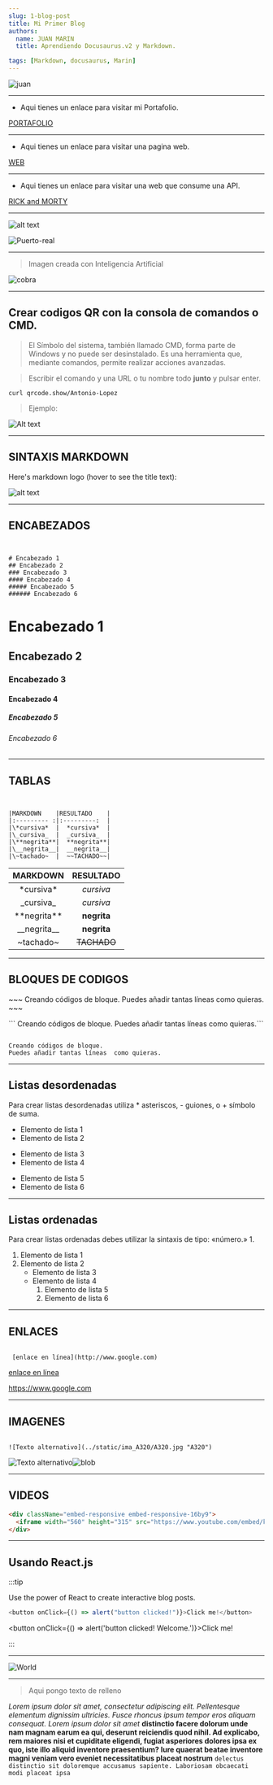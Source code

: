 ```yaml
---
slug: 1-blog-post
title: Mi Primer Blog
authors:
  name: JUAN MARIN
  title: Aprendiendo Docusaurus.v2 y Markdown.

tags: [Markdown, docusaurus, Marin]
---
```


![juan](../static/img-png/juan3.png)

---

- Aqui tienes un enlace para visitar mi Portafolio.

[PORTAFOLIO](https://juamaya.github.io/portafolio)

---



- Aqui tienes un enlace para visitar una pagina web. 

[WEB](https://juamaya.github.io/web)

---



- Aqui tienes un enlace para visitar una web que consume una API. 

[RICK and MORTY](https://juamaya.github.io/morty)

---

![alt text][logo]

![Puerto-real](../static/img-blog/puerto-real.jpg)

---
> Imagen creada con Inteligencia Artificial

![cobra](../static/img-png/cobra.png)

---



## Crear codigos QR con la consola de comandos o CMD.




> El Símbolo del sistema, también llamado CMD, forma parte de Windows y no puede ser desinstalado. Es una herramienta que, mediante comandos, permite realizar acciones avanzadas.

> Escribir el comando y una URL o tu nombre todo **junto** y pulsar enter.

`curl qrcode.show/Antonio-Lopez ` 

> Ejemplo:

![Alt text](qr.png)
 
---
 




## SINTAXIS MARKDOWN

Here's markdown logo (hover to see the title text):

![alt text][logo]

[logo]: https://github.com/adam-p/markdown-here/raw/master/src/common/images/icon48.png "Este es el logo de Markdown"

---

## ENCABEZADOS

```


# Encabezado 1
## Encabezado 2
### Encabezado 3
#### Encabezado 4
##### Encabezado 5
###### Encabezado 6

```

# Encabezado 1

## Encabezado 2

### Encabezado 3

#### Encabezado 4

##### Encabezado 5

###### Encabezado 6

---

## TABLAS

```


|MARKDOWN	 |RESULTADO    |
|:--------- :|:---------:  |
|\*cursiva*  |	*cursiva*  |
|\_cursiva_  |	_cursiva_  |
|\**negrita**|	**negrita**|
|\__negrita__|	__negrita__|
|\~tachado~  |  ~~TACHADO~~|

```

|    MARKDOWN     |  RESULTADO  |
| :-------------: | :---------: |
|   \*cursiva\*   |  _cursiva_  |
|   \_cursiva\_   |  _cursiva_  |
| \*\*negrita\*\* | **negrita** |
| \_\_negrita\_\_ | **negrita** |
|   \~tachado~    | ~~TACHADO~~ |

---

## BLOQUES DE CODIGOS

\~~~
Creando códigos de bloque.
Puedes añadir tantas líneas como quieras. ~~~

\```
Creando códigos de bloque.
Puedes añadir tantas líneas como quieras.```

```

Creando códigos de bloque.
Puedes añadir tantas líneas  como quieras.
```

---

## Listas desordenadas

Para crear listas desordenadas utiliza \* asteriscos, - guiones, o + símbolo de suma.

- Elemento de lista 1
- Elemento de lista 2

* Elemento de lista 3
* Elemento de lista 4

- Elemento de lista 5
- Elemento de lista 6

---

## Listas ordenadas

Para crear listas ordenadas debes utilizar la sintaxis de tipo: «número.» 1.

1. Elemento de lista 1
2. Elemento de lista 2
   - Elemento de lista 3
   - Elemento de lista 4
     1. Elemento de lista 5
     2. Elemento de lista 6

---

## ENLACES

```

 [enlace en línea](http://www.google.com)
```

[enlace en línea](https://www.google.com)

<https://www.google.com>

---

## IMAGENES

```

![Texto alternativo](../static/ima_A320/A320.jpg "A320")
```

![Texto alternativo](../static/ima_A320/A320.jpg "A320")![blob](../static/img-svg/blob1.svg "blob")

---

## VIDEOS

```html
<div className="embed-responsive embed-responsive-16by9">
  <iframe width="560" height="315" src="https://www.youtube.com/embed/kKHGgRUfNfc" title="YouTube video player" frameBorder="0" allow="accelerometer; autoplay; clipboard-write; encrypted-media; gyroscope; picture-in-picture; web-share" allowFullScreen></iframe>
</div>
```

 


---

## Usando React.js

:::tip

Use the power of React to create interactive blog posts.

```js
<button onClick={() => alert("button clicked!")}>Click me!</button>
```

<button onClick={() => alert('button clicked! Welcome.')}>Click me!</button>

:::

---
 
 ![World](../static/img-svg/World.svg)   
 
 

 

---
> Aqui pongo texto de relleno

_Lorem ipsum dolor sit amet, consectetur adipiscing elit. Pellentesque elementum dignissim ultricies. Fusce rhoncus ipsum tempor eros aliquam consequat. Lorem ipsum dolor sit amet_
**distinctio facere dolorum unde nam magnam earum ea qui, deserunt reiciendis quod nihil. Ad explicabo, rem maiores nisi et cupiditate eligendi, fugiat asperiores dolores ipsa ex quo, iste illo aliquid inventore praesentium? Iure quaerat beatae inventore magni veniam vero eveniet necessitatibus placeat nostrum** `delectus distinctio sit doloremque accusamus sapiente. Laboriosam obcaecati modi placeat ipsa `
